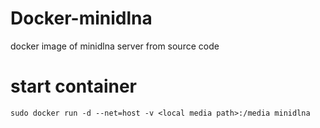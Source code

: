 # Docker-minidlna
docker image of minidlna server from source code

# start container
```
sudo docker run -d --net=host -v <local media path>:/media minidlna
```


